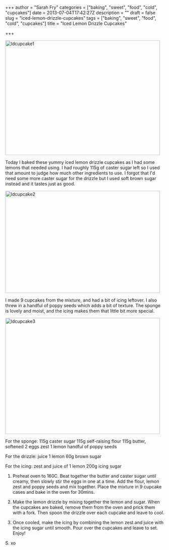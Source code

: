 +++
author = "Sarah Fry"
categories = ["baking", "sweet", "food", "cold", "cupcakes"]
date = 2013-07-04T17:42:27Z
description = ""
draft = false
slug = "iced-lemon-drizzle-cupcakes"
tags = ["baking", "sweet", "food", "cold", "cupcakes"]
title = "Iced Lemon Drizzle Cupcakes"

+++


<a href="https://yayfryday.com/images/2013/07/ldcupcake1.jpg"><img class="alignnone size-full wp-image-1902" alt="ldcupcake1" src="https://yayfryday.com/images/2013/07/ldcupcake1.jpg" width="490" height="363" /></a>

Today I baked these yummy iced lemon drizzle cupcakes as I had some lemons that needed using. I had roughly 115g of caster sugar left so I used that amount to judge how much other ingredients to use. I forgot that I'd need some more caster sugar for the drizzle but I used soft brown sugar instead and it tastes just as good.

<a href="https://yayfryday.com/images/2013/07/ldcupcake2.jpg"><img class="alignnone size-full wp-image-1903" alt="ldcupcake2" src="https://yayfryday.com/images/2013/07/ldcupcake2.jpg" width="490" height="323" /></a>

I made 9 cupcakes from the mixture, and had a bit of icing leftover. I also threw in a handful of poppy seeds which adds a bit of texture. The sponge is lovely and moist, and the icing makes them that little bit more special.

<a href="https://yayfryday.com/images/2013/07/ldcupcake3.jpg"><img class="alignnone size-full wp-image-1901" alt="ldcupcake3" src="https://yayfryday.com/images/2013/07/ldcupcake3.jpg" width="490" height="367" /></a>

For the sponge:
115g caster sugar
115g self-raising flour
115g butter, softened
2 eggs
zest 1 lemon
handful of poppy seeds

For the drizzle:
juice 1 lemon
60g brown sugar

For the icing:
zest and juice of 1 lemon
200g icing sugar

1. Preheat oven to 160C. Beat together the butter and caster sugar until creamy, then slowly stir the eggs in one at a time. Add the flour, lemon zest and poppy seeds and mix together. Place the mixture in 9 cupcake cases and bake in the oven for 30mins.

2. Make the lemon drizzle by mixing together the lemon and sugar. When the cupcakes are baked, remove them from the oven and prick them with a fork. Then spoon the drizzle over each cupcake and leave to cool.

3. Once cooled, make the icing by combining the lemon zest and juice with the icing sugar until smooth. Pour over the cupcakes and leave to set. Enjoy!

S. xo

